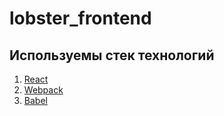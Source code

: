 # lobster_frontend

## Используемы стек технологий

1. [React](https://ru.reactjs.org)
2. [Webpack](https://webpack.js.org)
3. [Babel](https://babeljs.io)
